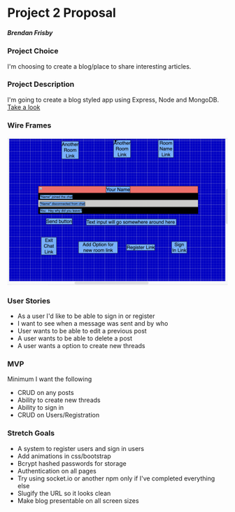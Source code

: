 # Project 2 Proposal
##### Brendan Frisby

### Project Choice

I'm choosing to create a blog/place to share interesting articles.

### Project Description

I'm going to create a blog styled app using Express, Node and MongoDB.
[Take a look](https://nameless-atoll-59547.herokuapp.com)

### Wire Frames

![image](./Screen%20Shot%202022-04-11%20at%2011.02.07%20AM.png)

### User Stories

- As a user I'd like to be able to sign in or register
- I want to see when a message was sent and by who
- User wants to be able to edit a previous post
- A user wants to be able to delete a post
- A user wants a option to create new threads

### MVP

Minimum I want the following

- CRUD on any posts
- Ability to create new threads
- Ability to sign in
- CRUD on Users/Registration

### Stretch Goals

- A system to register users and sign in users
- Add animations in css/bootstrap
- Bcrypt hashed passwords for storage
- Authentication on all pages
- Try using socket.io or another npm only if I've completed everything else
- Slugify the URL so it looks clean
- Make blog presentable on all screen sizes